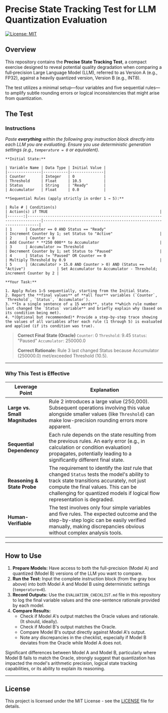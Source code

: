 # Precise State Tracking Test for LLM Quantization Evaluation

[![License: MIT](https://img.shields.io/badge/License-MIT-yellow.svg)](LICENSE)

## Overview
This repository contains the **Precise State Tracking Test**, a compact exercise designed to reveal potential quality degradation when comparing a full‑precision Large Language Model (LLM), referred to as Version A (e.g., FP32), against a heavily quantized version, Version B (e.g., INT8).

The test utilizes a minimal setup—four variables and five sequential rules—to amplify subtle rounding errors or logical inconsistencies that might arise from quantization.

## The Test

### Instructions
_Paste **everything** within the following gray instruction block directly into each LLM you are evaluating. Ensure you use deterministic generation settings (e.g., `temperature = 0` or equivalent)._

```plaintext
**Initial State:**

| Variable Name | Data Type | Initial Value |
|---------------|-----------|---------------|
| Counter       | Integer   | 0             |
| Threshold     | Float     | 10.5          |
| Status        | String    | "Ready"       |
| Accumulator   | Float     | 0.0           |

**Sequential Rules (apply strictly in order 1 → 5):**

| Rule # | Condition(s)                                                               | Action(s) if TRUE                                                  |
|-------:|----------------------------------------------------------------------------|--------------------------------------------------------------------|
| 1      | Counter == 0 AND Status == "Ready"                                         | Increment Counter by 1; set Status to "Active"                     |
| 2      | Counter > 0                                                                | Add Counter * **250 000** to Accumulator                           |
| 3      | Accumulator >= Threshold                                                   | Decrement Counter by 1; set Status to "Paused"                     |
| 4      | Status != "Paused" OR Counter == 0                                         | Multiply Threshold by 0.9                                          |
| 5      | (Accumulator > 15.0 AND Counter > 0) AND (Status == "Active")              | Set Accumulator to Accumulator - Threshold; increment Counter by 2 |

**Your Task:**

1. Apply Rules 1–5 sequentially, starting from the Initial State.
2. Report the **final values** of **all four** variables (`Counter`, `Threshold`, `Status`, `Accumulator`).
3. **In a single sentence of ≤ 15 words**, state **which rule number last changed the `Status` variable** and briefly explain why (based on its condition being met).
4. *(Optional but recommended)* Provide a step-by-step trace showing the values of all variables after each rule (1 through 5) is evaluated and applied (if its condition was true).
```

> **Correct Final State (Oracle)**
> `Counter`: 0
> `Threshold`: 9.45
> `Status`: "Paused"
> `Accumulator`: 250000.0
>
> **Correct Rationale:** Rule 3 last changed Status because Accumulator (250000.0) met/exceeded Threshold (10.5).

---

### Why This Test is Effective

| Leverage Point             | Explanation                                                                                                |
|----------------------------|------------------------------------------------------------------------------------------------------------|
| **Large vs. Small Magnitudes** | Rule 2 introduces a large value (250,000). Subsequent operations involving this value alongside smaller values (like `Threshold`) can make low-precision rounding errors more apparent. |
| **Sequential Dependency**  | Each rule depends on the state resulting from the previous rules. An early error (e.g., in calculation or condition evaluation) propagates, potentially leading to a significantly different final state. |
| **Reasoning & State Probe**| The requirement to identify the *last* rule that changed `Status` tests the model's ability to track state transitions accurately, not just compute the final values. This can be challenging for quantized models if logical flow representation is degraded. |
| **Human-Verifiable**       | The test involves only four simple variables and five rules. The expected outcome and the step-by-step logic can be easily verified manually, making discrepancies obvious without complex analysis tools. |

---

## How to Use

1.  **Prepare Models:** Have access to both the full-precision (Model A) and quantized (Model B) versions of the LLM you want to compare.
2.  **Run the Test:** Input the complete instruction block (from the gray box above) into both Model A and Model B using deterministic settings (`temperature=0`).
3.  **Record Outputs:** Use the `EVALUATION_CHECKLIST.md` file in this repository to log the final variable values and the one-sentence rationale provided by each model.
4.  **Compare Results:**
    *   Check if Model A's output matches the Oracle values and rationale. (It should, ideally).
    *   Check if Model B's output matches the Oracle.
    *   Compare Model B's output directly against Model A's output.
    *   Note any discrepancies in the checklist, especially if Model B deviates from the Oracle while Model A does not.

Significant differences between Model A and Model B, particularly where Model B fails to match the Oracle, strongly suggest that quantization has impacted the model's arithmetic precision, logical state tracking capabilities, or its ability to explain its reasoning.

---

## License

This project is licensed under the MIT License - see the [LICENSE](LICENSE) file for details.
